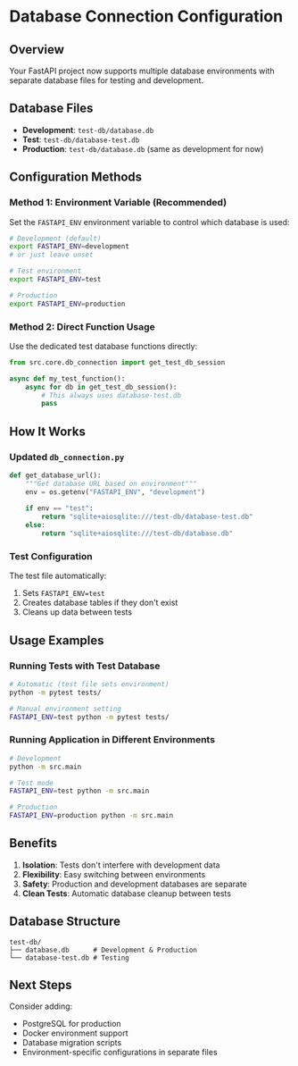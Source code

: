 # Database Connection Configuration

## Overview
Your FastAPI project now supports multiple database environments with separate database files for testing and development.

## Database Files
- **Development**: `test-db/database.db` 
- **Test**: `test-db/database-test.db`
- **Production**: `test-db/database.db` (same as development for now)

## Configuration Methods

### Method 1: Environment Variable (Recommended)
Set the `FASTAPI_ENV` environment variable to control which database is used:

```bash
# Development (default)
export FASTAPI_ENV=development
# or just leave unset

# Test environment  
export FASTAPI_ENV=test

# Production
export FASTAPI_ENV=production
```

### Method 2: Direct Function Usage
Use the dedicated test database functions directly:

```python
from src.core.db_connection import get_test_db_session

async def my_test_function():
    async for db in get_test_db_session():
        # This always uses database-test.db
        pass
```

## How It Works

### Updated `db_connection.py`
```python
def get_database_url():
    """Get database URL based on environment"""
    env = os.getenv("FASTAPI_ENV", "development")
    
    if env == "test":
        return "sqlite+aiosqlite:///test-db/database-test.db"
    else:
        return "sqlite+aiosqlite:///test-db/database.db"
```

### Test Configuration
The test file automatically:
1. Sets `FASTAPI_ENV=test` 
2. Creates database tables if they don't exist
3. Cleans up data between tests

## Usage Examples

### Running Tests with Test Database
```bash
# Automatic (test file sets environment)
python -m pytest tests/

# Manual environment setting
FASTAPI_ENV=test python -m pytest tests/
```

### Running Application in Different Environments
```bash
# Development
python -m src.main

# Test mode
FASTAPI_ENV=test python -m src.main  

# Production
FASTAPI_ENV=production python -m src.main
```

## Benefits
1. **Isolation**: Tests don't interfere with development data
2. **Flexibility**: Easy switching between environments
3. **Safety**: Production and development databases are separate
4. **Clean Tests**: Automatic database cleanup between tests

## Database Structure
```
test-db/
├── database.db      # Development & Production
└── database-test.db # Testing
```

## Next Steps
Consider adding:
- PostgreSQL for production
- Docker environment support
- Database migration scripts
- Environment-specific configurations in separate files